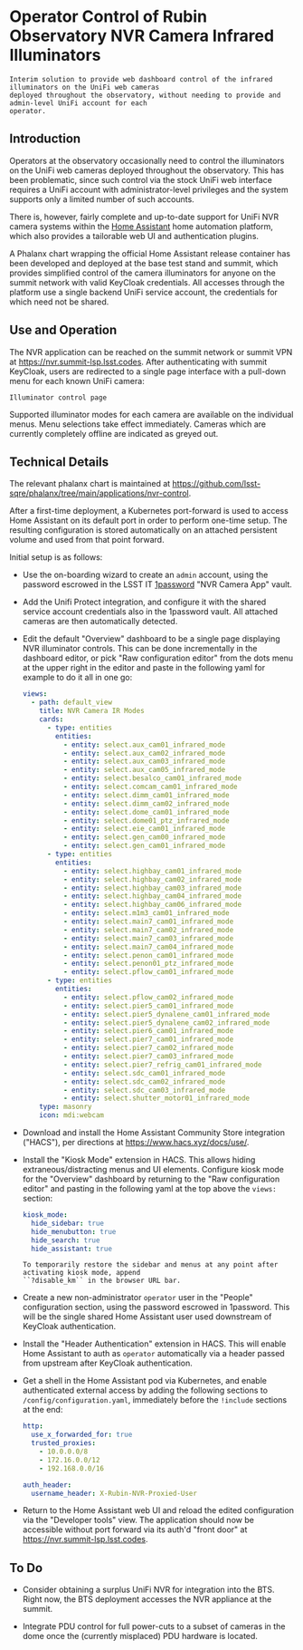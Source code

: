 # Operator Control of Rubin Observatory NVR Camera Infrared Illuminators

```{abstract}
Interim solution to provide web dashboard control of the infrared illuminators on the UniFi web cameras
deployed throughout the observatory, without needing to provide and admin-level UniFi account for each
operator.
```

## Introduction

Operators at the observatory occasionally need to control the illuminators on the UniFi web cameras deployed
throughout the observatory.  This has been problematic, since such control via the stock UniFi web interface
requires a UniFi account with administrator-level privileges and the system supports only a limited number of
such accounts.

There is, however, fairly complete and up-to-date support for UniFi NVR camera systems within the [Home
Assistant](https://home-assistant.io) home automation platform, which also provides a tailorable web UI and
authentication plugins.

A Phalanx chart wrapping the official Home Assistant release container has been developed and deployed at the
base test stand and summit, which provides simplified control of the camera illuminators for anyone on the
summit network with valid KeyCloak credentials.  All accesses through the platform use a single backend UniFi
service account, the credentials for which need not be shared.


## Use and Operation

The NVR application can be reached on the summit network or summit VPN at <https://nvr.summit-lsp.lsst.codes>.
After authenticating with summit KeyCloak, users are redirected to a single page interface with a pull-down
menu for each known UniFi camera:

```{figure} interface.png
Illuminator control page
```

Supported illuminator modes for each camera are available on the individual menus.  Menu selections take
effect immediately.  Cameras which are currently completely offline are indicated as greyed out.


## Technical Details

The relevant phalanx chart is maintained at
<https://github.com/lsst-sqre/phalanx/tree/main/applications/nvr-control>.

After a first-time deployment, a Kubernetes port-forward is used to access Home Assistant on its default port
in order to perform one-time setup. The resulting configuration is stored automatically on an attached
persistent volume and used from that point forward.

Initial setup is as follows:

* Use the on-boarding wizard to create an ``admin`` account, using the password escrowed in the LSST IT
  [1password](https://lsstit.1password.com) "NVR Camera App" vault.

* Add the Unifi Protect integration, and configure it with the shared service account credentials also in
  the 1password vault.  All attached cameras are then automatically detected.

* Edit the default "Overview" dashboard to be a single page displaying NVR illuminator controls.  This
  can be done incrementally in the dashboard editor, or pick "Raw configuration editor" from the dots menu
  at the upper right in the editor and paste in the following yaml for example to do it all in one go:

  ```yaml
  views:
    - path: default_view
      title: NVR Camera IR Modes
      cards:
        - type: entities
          entities:
            - entity: select.aux_cam01_infrared_mode
            - entity: select.aux_cam02_infrared_mode
            - entity: select.aux_cam03_infrared_mode
            - entity: select.aux_cam05_infrared_mode
            - entity: select.besalco_cam01_infrared_mode
            - entity: select.comcam_cam01_infrared_mode
            - entity: select.dimm_cam01_infrared_mode
            - entity: select.dimm_cam02_infrared_mode
            - entity: select.dome_cam01_infrared_mode
            - entity: select.dome01_ptz_infrared_mode
            - entity: select.eie_cam01_infrared_mode
            - entity: select.gen_cam00_infrared_mode
            - entity: select.gen_cam01_infrared_mode
        - type: entities
          entities:
            - entity: select.highbay_cam01_infrared_mode
            - entity: select.highbay_cam02_infrared_mode
            - entity: select.highbay_cam03_infrared_mode
            - entity: select.highbay_cam04_infrared_mode
            - entity: select.highbay_cam06_infrared_mode
            - entity: select.m1m3_cam01_infrared_mode
            - entity: select.main7_cam01_infrared_mode
            - entity: select.main7_cam02_infrared_mode
            - entity: select.main7_cam03_infrared_mode
            - entity: select.main7_cam04_infrared_mode
            - entity: select.penon_cam01_infrared_mode
            - entity: select.penon01_ptz_infrared_mode
            - entity: select.pflow_cam01_infrared_mode
        - type: entities
          entities:
            - entity: select.pflow_cam02_infrared_mode
            - entity: select.pier5_cam01_infrared_mode
            - entity: select.pier5_dynalene_cam01_infrared_mode
            - entity: select.pier5_dynalene_cam02_infrared_mode
            - entity: select.pier6_cam01_infrared_mode
            - entity: select.pier7_cam01_infrared_mode
            - entity: select.pier7_cam02_infrared_mode
            - entity: select.pier7_cam03_infrared_mode
            - entity: select.pier7_refrig_cam01_infrared_mode
            - entity: select.sdc_cam01_infrared_mode
            - entity: select.sdc_cam02_infrared_mode
            - entity: select.sdc_cam03_infrared_mode
            - entity: select.shutter_motor01_infrared_mode
      type: masonry
      icon: mdi:webcam
  ```

* Download and install the Home Assistant Community Store integration ("HACS"), per directions at
  <https://www.hacs.xyz/docs/use/>.

* Install the "Kiosk Mode" extension in HACS. This allows hiding extraneous/distracting menus and UI elements.
  Configure kiosk mode for the "Overview" dashboard by returning to the "Raw configuration editor" and pasting
  in the following yaml at the top above the ``views:`` section:

  ```yaml
  kiosk_mode:
    hide_sidebar: true
    hide_menubutton: true
    hide_search: true
    hide_assistant: true
  ```

  ```{note}
  To temporarily restore the sidebar and menus at any point after activating kiosk mode, append
  ``?disable_km`` in the browser URL bar.
  ```

* Create a new non-administrator ``operator`` user in the "People" configuration section, using the password
  escrowed in 1password. This will be the single shared Home Assistant user used downstream of KeyCloak
  authentication.

* Install the "Header Authentication" extension in HACS.  This will enable Home Assistant to auth as
  ``operator`` automatically via a header passed from upstream after KeyCloak authentication.

* Get a shell in the Home Assistant pod via Kubernetes, and enable authenticated external access by adding the
  following sections to ``/config/configuration.yaml``, immediately before the ``!include`` sections at the
  end:

  ```yaml
  http:
    use_x_forwarded_for: true
    trusted_proxies:
      - 10.0.0.0/8
      - 172.16.0.0/12
      - 192.168.0.0/16

  auth_header:
    username_header: X-Rubin-NVR-Proxied-User
  ```

* Return to the Home Assistant web UI and reload the edited configuration via the "Developer tools" view.  The
  application should now be accessible without port forward via its auth'd "front door" at
  <https://nvr.summit-lsp.lsst.codes>.


## To Do

* Consider obtaining a surplus UniFi NVR for integration into the BTS.  Right now, the BTS deployment accesses
  the NVR appliance at the summit.

* Integrate PDU control for full power-cuts to a subset of cameras in the dome once the (currently misplaced)
  PDU hardware is located.
